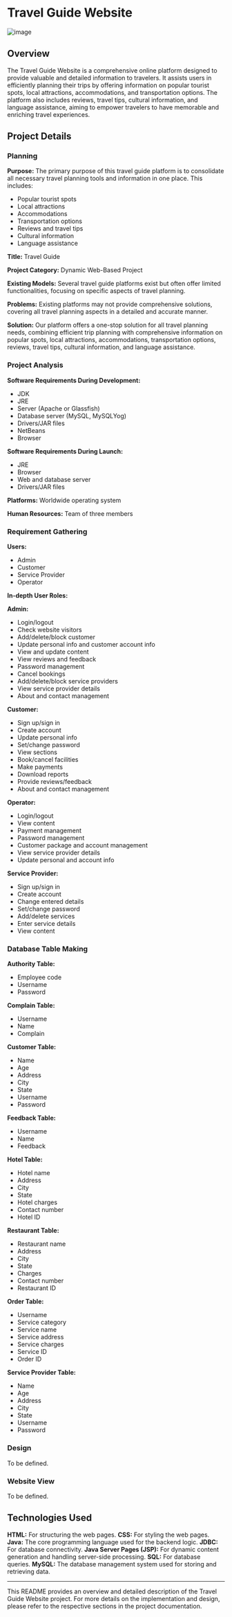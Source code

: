# Travel Guide Website

![image](https://github.com/Anushyadav17/Travel-Guide-Website-java-project-/assets/142656149/8381bd8e-2b04-4f7c-9009-c8375abb7553)


## Overview

The Travel Guide Website is a comprehensive online platform designed to provide valuable and detailed information to travelers. It assists users in efficiently planning their trips by offering information on popular tourist spots, local attractions, accommodations, and transportation options. The platform also includes reviews, travel tips, cultural information, and language assistance, aiming to empower travelers to have memorable and enriching travel experiences.

## Project Details

### Planning

**Purpose:**
The primary purpose of this travel guide platform is to consolidate all necessary travel planning tools and information in one place. This includes:
- Popular tourist spots
- Local attractions
- Accommodations
- Transportation options
- Reviews and travel tips
- Cultural information
- Language assistance

**Title:** Travel Guide

**Project Category:** Dynamic Web-Based Project

**Existing Models:**
Several travel guide platforms exist but often offer limited functionalities, focusing on specific aspects of travel planning.

**Problems:**
Existing platforms may not provide comprehensive solutions, covering all travel planning aspects in a detailed and accurate manner.

**Solution:**
Our platform offers a one-stop solution for all travel planning needs, combining efficient trip planning with comprehensive information on popular spots, local attractions, accommodations, transportation options, reviews, travel tips, cultural information, and language assistance.

### Project Analysis

**Software Requirements During Development:**
- JDK
- JRE
- Server (Apache or Glassfish)
- Database server (MySQL, MySQLYog)
- Drivers/JAR files
- NetBeans
- Browser

**Software Requirements During Launch:**
- JRE
- Browser
- Web and database server
- Drivers/JAR files

**Platforms:** Worldwide operating system

**Human Resources:** Team of three members

### Requirement Gathering

**Users:**
- Admin
- Customer
- Service Provider
- Operator

**In-depth User Roles:**

**Admin:**
- Login/logout
- Check website visitors
- Add/delete/block customer
- Update personal info and customer account info
- View and update content
- View reviews and feedback
- Password management
- Cancel bookings
- Add/delete/block service providers
- View service provider details
- About and contact management

**Customer:**
- Sign up/sign in
- Create account
- Update personal info
- Set/change password
- View sections
- Book/cancel facilities
- Make payments
- Download reports
- Provide reviews/feedback
- About and contact management

**Operator:**
- Login/logout
- View content
- Payment management
- Password management
- Customer package and account management
- View service provider details
- Update personal and account info

**Service Provider:**
- Sign up/sign in
- Create account
- Change entered details
- Set/change password
- Add/delete services
- Enter service details
- View content

### Database Table Making

**Authority Table:**
- Employee code
- Username
- Password

**Complain Table:**
- Username
- Name
- Complain

**Customer Table:**
- Name
- Age
- Address
- City
- State
- Username
- Password

**Feedback Table:**
- Username
- Name
- Feedback

**Hotel Table:**
- Hotel name
- Address
- City
- State
- Hotel charges
- Contact number
- Hotel ID

**Restaurant Table:**
- Restaurant name
- Address
- City
- State
- Charges
- Contact number
- Restaurant ID

**Order Table:**
- Username
- Service category
- Service name
- Service address
- Service charges
- Service ID
- Order ID

**Service Provider Table:**
- Name
- Age
- Address
- City
- State
- Username
- Password

### Design

To be defined.

### Website View

To be defined.

## Technologies Used

**HTML:** For structuring the web pages.
**CSS:** For styling the web pages.
**Java:** The core programming language used for the backend logic.
**JDBC:** For database connectivity.
**Java Server Pages (JSP):** For dynamic content generation and handling server-side processing.
**SQL:** For database queries.
**MySQL:** The database management system used for storing and retrieving data.

---

This README provides an overview and detailed description of the Travel Guide Website project. For more details on the implementation and design, please refer to the respective sections in the project documentation.
